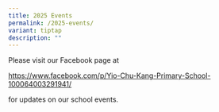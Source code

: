 ```yaml
---
title: 2025 Events
permalink: /2025-events/
variant: tiptap
description: ""
---
```

<p>Please visit our Facebook page at</p>
<p><a href="https://www.facebook.com/p/Yio-Chu-Kang-Primary-School-100064003291941/" rel="noopener noreferrer nofollow" target="_blank">https://www.facebook.com/p/Yio-Chu-Kang-Primary-School-100064003291941/</a>
</p>
<p>for updates on our school events.</p>